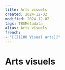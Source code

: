```yaml
---
title: Arts visuels
created: 2024-12-02
modified: 2024-12-02
tags: TBSMetadata
alias: Arts visuels
french:
- "[[21100 Visual arts]]"
---
```

# Arts visuels

